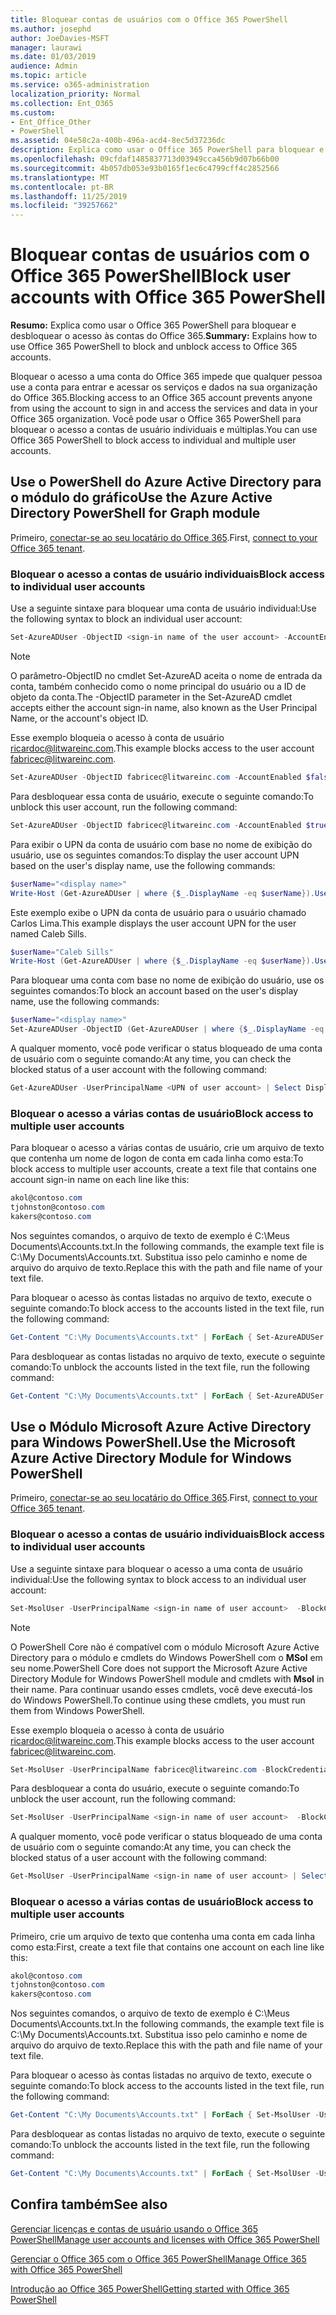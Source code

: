 ```yaml
---
title: Bloquear contas de usuários com o Office 365 PowerShell
ms.author: josephd
author: JoeDavies-MSFT
manager: laurawi
ms.date: 01/03/2019
audience: Admin
ms.topic: article
ms.service: o365-administration
localization_priority: Normal
ms.collection: Ent_O365
ms.custom:
- Ent_Office_Other
- PowerShell
ms.assetid: 04e58c2a-400b-496a-acd4-8ec5d37236dc
description: Explica como usar o Office 365 PowerShell para bloquear e desbloquear o acesso às contas do Office 365.
ms.openlocfilehash: 09cfdaf1485837713d03949cca456b9d07b66b00
ms.sourcegitcommit: 4b057db053e93b0165f1ec6c4799cff4c2852566
ms.translationtype: MT
ms.contentlocale: pt-BR
ms.lasthandoff: 11/25/2019
ms.locfileid: "39257662"
---
```

# <a name="block-user-accounts-with-office-365-powershell"></a><span data-ttu-id="6104c-103">Bloquear contas de usuários com o Office 365 PowerShell</span><span class="sxs-lookup"><span data-stu-id="6104c-103">Block user accounts with Office 365 PowerShell</span></span>

<span data-ttu-id="6104c-104">**Resumo:**  Explica como usar o Office 365 PowerShell para bloquear e desbloquear o acesso às contas do Office 365.</span><span class="sxs-lookup"><span data-stu-id="6104c-104">**Summary:**  Explains how to use Office 365 PowerShell to block and unblock access to Office 365 accounts.</span></span>
  
<span data-ttu-id="6104c-105">Bloquear o acesso a uma conta do Office 365 impede que qualquer pessoa use a conta para entrar e acessar os serviços e dados na sua organização do Office 365.</span><span class="sxs-lookup"><span data-stu-id="6104c-105">Blocking access to an Office 365 account prevents anyone from using the account to sign in and access the services and data in your Office 365 organization.</span></span> <span data-ttu-id="6104c-106">Você pode usar o Office 365 PowerShell para bloquear o acesso a contas de usuário individuais e múltiplas.</span><span class="sxs-lookup"><span data-stu-id="6104c-106">You can use Office 365 PowerShell to block access to individual and multiple user accounts.</span></span>

## <a name="use-the-azure-active-directory-powershell-for-graph-module"></a><span data-ttu-id="6104c-107">Use o PowerShell do Azure Active Directory para o módulo do gráfico</span><span class="sxs-lookup"><span data-stu-id="6104c-107">Use the Azure Active Directory PowerShell for Graph module</span></span>

<span data-ttu-id="6104c-108">Primeiro, [conectar-se ao seu locatário do Office 365](connect-to-office-365-powershell.md#connect-with-the-azure-active-directory-powershell-for-graph-module).</span><span class="sxs-lookup"><span data-stu-id="6104c-108">First, [connect to your Office 365 tenant](connect-to-office-365-powershell.md#connect-with-the-azure-active-directory-powershell-for-graph-module).</span></span>
 
### <a name="block-access-to-individual-user-accounts"></a><span data-ttu-id="6104c-109">Bloquear o acesso a contas de usuário individuais</span><span class="sxs-lookup"><span data-stu-id="6104c-109">Block access to individual user accounts</span></span>

<span data-ttu-id="6104c-110">Use a seguinte sintaxe para bloquear uma conta de usuário individual:</span><span class="sxs-lookup"><span data-stu-id="6104c-110">Use the following syntax to block an individual user account:</span></span>
  
```powershell
Set-AzureADUser -ObjectID <sign-in name of the user account> -AccountEnabled $false
```

> [!NOTE]
> <span data-ttu-id="6104c-111">O parâmetro-ObjectID no cmdlet Set-AzureAD aceita o nome de entrada da conta, também conhecido como o nome principal do usuário ou a ID de objeto da conta.</span><span class="sxs-lookup"><span data-stu-id="6104c-111">The -ObjectID parameter in the Set-AzureAD cmdlet accepts either the account sign-in name, also known as the User Principal Name, or the account's object ID.</span></span> 
  
<span data-ttu-id="6104c-112">Esse exemplo bloqueia o acesso à conta de usuário ricardoc@litwareinc.com.</span><span class="sxs-lookup"><span data-stu-id="6104c-112">This example blocks access to the user account fabricec@litwareinc.com.</span></span>
  
```powershell
Set-AzureADUser -ObjectID fabricec@litwareinc.com -AccountEnabled $false
```

<span data-ttu-id="6104c-113">Para desbloquear essa conta de usuário, execute o seguinte comando:</span><span class="sxs-lookup"><span data-stu-id="6104c-113">To unblock this user account, run the following command:</span></span>
  
```powershell
Set-AzureADUser -ObjectID fabricec@litwareinc.com -AccountEnabled $true
```

<span data-ttu-id="6104c-114">Para exibir o UPN da conta de usuário com base no nome de exibição do usuário, use os seguintes comandos:</span><span class="sxs-lookup"><span data-stu-id="6104c-114">To display the user account UPN based on the user's display name, use the following commands:</span></span>
  
```powershell
$userName="<display name>"
Write-Host (Get-AzureADUser | where {$_.DisplayName -eq $userName}).UserPrincipalName

```

<span data-ttu-id="6104c-115">Este exemplo exibe o UPN da conta de usuário para o usuário chamado Carlos Lima.</span><span class="sxs-lookup"><span data-stu-id="6104c-115">This example displays the user account UPN for the user named Caleb Sills.</span></span>
  
```powershell
$userName="Caleb Sills"
Write-Host (Get-AzureADUser | where {$_.DisplayName -eq $userName}).UserPrincipalName
```

<span data-ttu-id="6104c-116">Para bloquear uma conta com base no nome de exibição do usuário, use os seguintes comandos:</span><span class="sxs-lookup"><span data-stu-id="6104c-116">To block an account based on the user's display name, use the following commands:</span></span>
  
```powershell
$userName="<display name>"
Set-AzureADUser -ObjectID (Get-AzureADUser | where {$_.DisplayName -eq $userName}).UserPrincipalName -AccountEnabled $false

```

<span data-ttu-id="6104c-117">A qualquer momento, você pode verificar o status bloqueado de uma conta de usuário com o seguinte comando:</span><span class="sxs-lookup"><span data-stu-id="6104c-117">At any time, you can check the blocked status of a user account with the following command:</span></span>
  
```powershell
Get-AzureADUser -UserPrincipalName <UPN of user account> | Select DisplayName,AccountEnabled
```

### <a name="block-access-to-multiple-user-accounts"></a><span data-ttu-id="6104c-118">Bloquear o acesso a várias contas de usuário</span><span class="sxs-lookup"><span data-stu-id="6104c-118">Block access to multiple user accounts</span></span>

<span data-ttu-id="6104c-119">Para bloquear o acesso a várias contas de usuário, crie um arquivo de texto que contenha um nome de logon de conta em cada linha como esta:</span><span class="sxs-lookup"><span data-stu-id="6104c-119">To block access to multiple user accounts, create a text file that contains one account sign-in name on each line like this:</span></span>
    
  ```powershell
akol@contoso.com
tjohnston@contoso.com
kakers@contoso.com
  ```

<span data-ttu-id="6104c-120">Nos seguintes comandos, o arquivo de texto de exemplo é C:\Meus Documents\Accounts.txt.</span><span class="sxs-lookup"><span data-stu-id="6104c-120">In the following commands, the example text file is C:\My Documents\Accounts.txt.</span></span> <span data-ttu-id="6104c-121">Substitua isso pelo caminho e nome de arquivo do arquivo de texto.</span><span class="sxs-lookup"><span data-stu-id="6104c-121">Replace this with the path and file name of your text file.</span></span>
  
<span data-ttu-id="6104c-122">Para bloquear o acesso às contas listadas no arquivo de texto, execute o seguinte comando:</span><span class="sxs-lookup"><span data-stu-id="6104c-122">To block access to the accounts listed in the text file, run the following command:</span></span>
    
```powershell
Get-Content "C:\My Documents\Accounts.txt" | ForEach { Set-AzureADUSer -ObjectID $_ -AccountEnabled $false }
```

<span data-ttu-id="6104c-123">Para desbloquear as contas listadas no arquivo de texto, execute o seguinte comando:</span><span class="sxs-lookup"><span data-stu-id="6104c-123">To unblock the accounts listed in the text file, run the following command:</span></span>
    
```powershell
Get-Content "C:\My Documents\Accounts.txt" | ForEach { Set-AzureADUSer -ObjectID $_ -AccountEnabled $true }
```

## <a name="use-the-microsoft-azure-active-directory-module-for-windows-powershell"></a><span data-ttu-id="6104c-124">Use o Módulo Microsoft Azure Active Directory para Windows PowerShell.</span><span class="sxs-lookup"><span data-stu-id="6104c-124">Use the Microsoft Azure Active Directory Module for Windows PowerShell</span></span>

<span data-ttu-id="6104c-125">Primeiro, [conectar-se ao seu locatário do Office 365](connect-to-office-365-powershell.md#connect-with-the-microsoft-azure-active-directory-module-for-windows-powershell).</span><span class="sxs-lookup"><span data-stu-id="6104c-125">First, [connect to your Office 365 tenant](connect-to-office-365-powershell.md#connect-with-the-microsoft-azure-active-directory-module-for-windows-powershell).</span></span>

    
### <a name="block-access-to-individual-user-accounts"></a><span data-ttu-id="6104c-126">Bloquear o acesso a contas de usuário individuais</span><span class="sxs-lookup"><span data-stu-id="6104c-126">Block access to individual user accounts</span></span>

<span data-ttu-id="6104c-127">Use a seguinte sintaxe para bloquear o acesso a uma conta de usuário individual:</span><span class="sxs-lookup"><span data-stu-id="6104c-127">Use the following syntax to block access to an individual user account:</span></span>
  
```powershell
Set-MsolUser -UserPrincipalName <sign-in name of user account>  -BlockCredential $true
```

>[!Note]
><span data-ttu-id="6104c-128">O PowerShell Core não é compatível com o módulo Microsoft Azure Active Directory para o módulo e cmdlets do Windows PowerShell com o **MSol** em seu nome.</span><span class="sxs-lookup"><span data-stu-id="6104c-128">PowerShell Core does not support the Microsoft Azure Active Directory Module for Windows PowerShell module and cmdlets with **Msol** in their name.</span></span> <span data-ttu-id="6104c-129">Para continuar usando esses cmdlets, você deve executá-los do Windows PowerShell.</span><span class="sxs-lookup"><span data-stu-id="6104c-129">To continue using these cmdlets, you must run them from Windows PowerShell.</span></span>
>

<span data-ttu-id="6104c-130">Esse exemplo bloqueia o acesso à conta de usuário ricardoc@litwareinc.com.</span><span class="sxs-lookup"><span data-stu-id="6104c-130">This example blocks access to the user account fabricec@litwareinc.com.</span></span>
  
```powershell
Set-MsolUser -UserPrincipalName fabricec@litwareinc.com -BlockCredential $true
```

<span data-ttu-id="6104c-131">Para desbloquear a conta do usuário, execute o seguinte comando:</span><span class="sxs-lookup"><span data-stu-id="6104c-131">To unblock the user account, run the following command:</span></span>
  
```powershell
Set-MsolUser -UserPrincipalName <sign-in name of user account>  -BlockCredential $false
```

<span data-ttu-id="6104c-132">A qualquer momento, você pode verificar o status bloqueado de uma conta de usuário com o seguinte comando:</span><span class="sxs-lookup"><span data-stu-id="6104c-132">At any time, you can check the blocked status of a user account with the following command:</span></span>
  
```powershell
Get-MsolUser -UserPrincipalName <sign-in name of user account> | Select DisplayName,BlockCredential
```

### <a name="block-access-to-multiple-user-accounts"></a><span data-ttu-id="6104c-133">Bloquear o acesso a várias contas de usuário</span><span class="sxs-lookup"><span data-stu-id="6104c-133">Block access to multiple user accounts</span></span>

<span data-ttu-id="6104c-134">Primeiro, crie um arquivo de texto que contenha uma conta em cada linha como esta:</span><span class="sxs-lookup"><span data-stu-id="6104c-134">First, create a text file that contains one account on each line like this:</span></span>
    
  ```powershell
akol@contoso.com
tjohnston@contoso.com
kakers@contoso.com
  ```
<span data-ttu-id="6104c-135">Nos seguintes comandos, o arquivo de texto de exemplo é C:\Meus Documents\Accounts.txt.</span><span class="sxs-lookup"><span data-stu-id="6104c-135">In the following commands, the example text file is C:\My Documents\Accounts.txt.</span></span> <span data-ttu-id="6104c-136">Substitua isso pelo caminho e nome de arquivo do arquivo de texto.</span><span class="sxs-lookup"><span data-stu-id="6104c-136">Replace this with the path and file name of your text file.</span></span>
    
<span data-ttu-id="6104c-137">Para bloquear o acesso às contas listadas no arquivo de texto, execute o seguinte comando:</span><span class="sxs-lookup"><span data-stu-id="6104c-137">To block access to the accounts listed in the text file, run the following command:</span></span>
    
  ```powershell
  Get-Content "C:\My Documents\Accounts.txt" | ForEach { Set-MsolUser -UserPrincipalName $_ -BlockCredential $true }
  ```
<span data-ttu-id="6104c-138">Para desbloquear as contas listadas no arquivo de texto, execute o seguinte comando:</span><span class="sxs-lookup"><span data-stu-id="6104c-138">To unblock the accounts listed in the text file, run the following command:</span></span>
    
  ```powershell
  Get-Content "C:\My Documents\Accounts.txt" | ForEach { Set-MsolUser -UserPrincipalName $_ -BlockCredential $false }
  ```

## <a name="see-also"></a><span data-ttu-id="6104c-139">Confira também</span><span class="sxs-lookup"><span data-stu-id="6104c-139">See also</span></span>

[<span data-ttu-id="6104c-140">Gerenciar licenças e contas de usuário usando o Office 365 PowerShell</span><span class="sxs-lookup"><span data-stu-id="6104c-140">Manage user accounts and licenses with Office 365 PowerShell</span></span>](manage-user-accounts-and-licenses-with-office-365-powershell.md)
  
[<span data-ttu-id="6104c-141">Gerenciar o Office 365 com o Office 365 PowerShell</span><span class="sxs-lookup"><span data-stu-id="6104c-141">Manage Office 365 with Office 365 PowerShell</span></span>](manage-office-365-with-office-365-powershell.md)
  
[<span data-ttu-id="6104c-142">Introdução ao Office 365 PowerShell</span><span class="sxs-lookup"><span data-stu-id="6104c-142">Getting started with Office 365 PowerShell</span></span>](getting-started-with-office-365-powershell.md)
